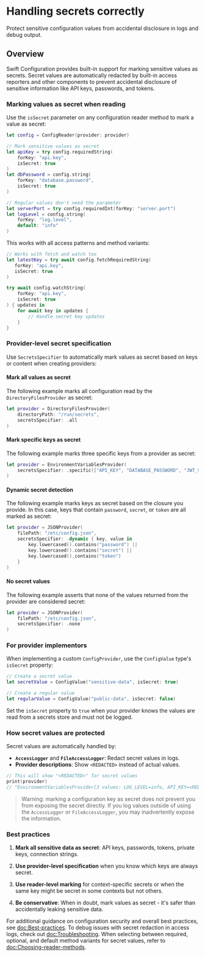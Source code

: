 # Handling secrets correctly

Protect sensitive configuration values from accidental disclosure in logs and debug output.

## Overview

Swift Configuration provides built-in support for marking sensitive values as secrets. Secret values are automatically redacted by built-in access reporters and other components to prevent accidental disclosure of sensitive information like API keys, passwords, and tokens.

### Marking values as secret when reading

Use the `isSecret` parameter on any configuration reader method to mark a value as secret:

```swift
let config = ConfigReader(provider: provider)

// Mark sensitive values as secret
let apiKey = try config.requiredString(
    forKey: "api.key",
    isSecret: true
)
let dbPassword = config.string(
    forKey: "database.password",
    isSecret: true
)

// Regular values don't need the parameter
let serverPort = try config.requiredInt(forKey: "server.port")
let logLevel = config.string(
    forKey: "log.level",
    default: "info"
)
```

This works with all access patterns and method variants:

```swift
// Works with fetch and watch too
let latestKey = try await config.fetchRequiredString(
   forKey: "api.key",
   isSecret: true
)

try await config.watchString(
    forKey: "api.key",
    isSecret: true
) { updates in
    for await key in updates {
        // Handle secret key updates
    }
}
```

### Provider-level secret specification

Use ``SecretsSpecifier`` to automatically mark values as secret based on keys or content when creating providers:

#### Mark all values as secret

The following example marks all configuration read by the ``DirectoryFilesProvider`` as secret:

```swift
let provider = DirectoryFilesProvider(
    directoryPath: "/run/secrets",
    secretsSpecifier: .all
)
```

#### Mark specific keys as secret

The following example marks three specific keys from a provider as secret:

```swift
let provider = EnvironmentVariablesProvider(
    secretsSpecifier: .specific(["API_KEY", "DATABASE_PASSWORD", "JWT_SECRET"])
)
```

#### Dynamic secret detection

The following example marks keys as secret based on the closure you provide.
In this case, keys that contain `password`, `secret`, or `token` are all marked as secret:

```swift
let provider = JSONProvider(
    filePath: "/etc/config.json",
    secretsSpecifier: .dynamic { key, value in
        key.lowercased().contains("password") ||
        key.lowercased().contains("secret") ||
        key.lowercased().contains("token")
    }
)
```

#### No secret values

The following example asserts that none of the values returned from the provider are considered secret:

```swift
let provider = JSONProvider(
    filePath: "/etc/config.json",
    secretsSpecifier: .none
)
```

### For provider implementors

When implementing a custom ``ConfigProvider``, use the ``ConfigValue`` type's `isSecret` property:

```swift
// Create a secret value
let secretValue = ConfigValue("sensitive-data", isSecret: true)

// Create a regular value  
let regularValue = ConfigValue("public-data", isSecret: false)
```

Set the `isSecret` property to `true` when your provider knows the values are read from a secrets store and must not be logged.

### How secret values are protected

Secret values are automatically handled by:

- **``AccessLogger``** and **``FileAccessLogger``**: Redact secret values in logs.
- **Provider descriptions**: Show `<REDACTED>` instead of actual values.

```swift
// This will show "<REDACTED>" for secret values
print(provider)
// "EnvironmentVariablesProvider[3 values: LOG_LEVEL=info, API_KEY=<REDACTED>, PORT=8080]"
```
> Warning: marking a configuration key as secret does not prevent you from exposing the secret directly.
> If you log values outside of using the ``AccessLogger`` or ``FileAccessLogger``, you may inadvertently expose the information.

### Best practices

1. **Mark all sensitive data as secret**: API keys, passwords, tokens, private keys, connection strings.

2. **Use provider-level specification** when you know which keys are always secret.

3. **Use reader-level marking** for context-specific secrets or when the same key might be secret in some contexts but not others.

4. **Be conservative**: When in doubt, mark values as secret - it's safer than accidentally leaking sensitive data.

For additional guidance on configuration security and overall best practices, see <doc:Best-practices>. To debug issues with secret redaction in access logs, check out <doc:Troubleshooting>. When selecting between required, optional, and default method variants for secret values, refer to <doc:Choosing-reader-methods>.
